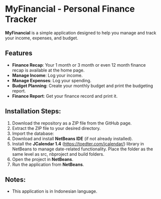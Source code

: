 # MyFinancial - Personal Finance Tracker

**MyFinancial** is a simple application designed to help you manage and track your income, expenses, and budget. 

## Features

- **Finance Recap**: Your 1 month or 3 month or even 12 month finance recap is available at the home page.
- **Manage Income**: Log your income.
- **Manage Expenses**: Log your spending. 
- **Budget Planning**: Create your monthly budget and print the budgeting report.
- **Finance Report**: Get your finance record and print it.

## Installation Steps:
1. Download the repository as a ZIP file from the GitHub page.
2. Extract the ZIP file to your desired directory.
3. Import the database:
4. Download and install **NetBeans IDE** (if not already installed).
5. Install the **JCalendar 1.4** (https://toedter.com/jcalendar/) library in NetBeans to manage date-related functionality. Place the folder as the same level as src, nbproject and build folders.
6. Open the project in **NetBeans**.
7. Run the application from **NetBeans**.

## Notes:
- This application is in Indonesian language.




